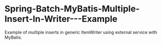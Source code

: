 # Spring-Batch-MyBatis-Multiple-Insert-In-Writer---Example
Example of multiple inserts in generic ItemWriter using external service with MyBatis.
